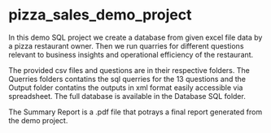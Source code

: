 # pizza_sales_demo_project
In this demo SQL project we create a database from given excel file data by a pizza restaurant owner. Then we run quarries for different questions relevant to business insights and operational efficiency of the restaurant.

The provided csv files and questions are in their respective folders. The Querries folders contatins the sql querries for the 13 questions and the Output folder contatins the outputs in xml format easily accessible via spreadsheet. The full database is available in the Database SQL folder.

The Summary Report is a .pdf file that potrays a final report generated from the demo project.
